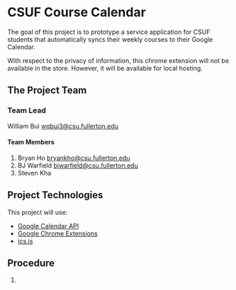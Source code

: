# CSUF Course Calendar

The goal of this project is to prototype a service application for CSUF students that automatically syncs their weekly courses to their Google Calendar. 

With respect to the privacy of information, this chrome extension will not be available in the store. However,
it will be available for local hosting.

## The Project Team

### Team Lead
William Bui wqbui3@csu.fullerton.edu
#### Team Members
  1. Bryan Ho bryankho@csu.fullerton.edu
  2. BJ Warfield bjwarfield@csu.fullerton.edu
  3. Steven Kha 

## Project Technologies

This project will use:
  * [Google Calendar API](https://developers.google.com/calendar/overview)
  * [Google Chrome Extensions](https://developer.chrome.com/extensions/getstarted)
  * [ics.js](https://github.com/nwcell/ics.js/)

## Procedure
  1. 